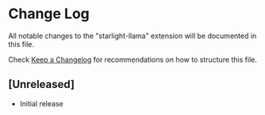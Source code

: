 # Change Log

All notable changes to the "starlight-llama" extension will be documented in this file.

Check [Keep a Changelog](http://keepachangelog.com/) for recommendations on how to structure this file.

## [Unreleased]

- Initial release